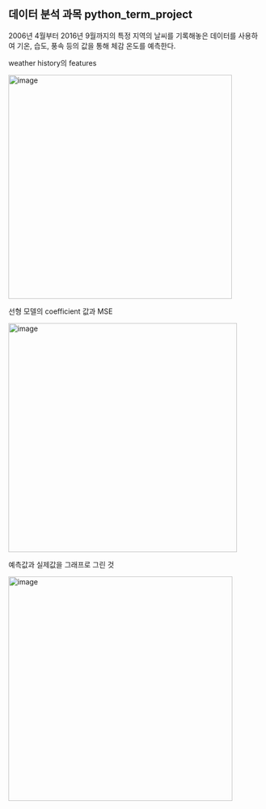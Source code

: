 ## 데이터 분석 과목 python_term_project

2006년 4월부터 2016년 9월까지의 특정 지역의 날씨를 기록해놓은 데이터를 사용하여 기온, 습도, 풍속 등의 값을 통해 체감 온도를 예측한다.

weather history의 features

<img width="442" alt="image" src="https://user-images.githubusercontent.com/83813866/169638004-73d152a0-ed80-4abb-8090-981ca89c6daf.png">

선형 모델의 coefficient 값과 MSE

<img width="452" alt="image" src="https://user-images.githubusercontent.com/83813866/169638046-cf7899e3-346f-4323-b061-8a6feb03811d.png">

예측값과 실제값을 그래프로 그린 것

<img width="443" alt="image" src="https://user-images.githubusercontent.com/83813866/169638052-0f83f2be-11d2-43bd-bb98-1571d16ac135.png">
